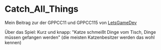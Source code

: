 # Catch_All_Things
Mein Beitrag zur der GPPCC11 und GPPCC115 von [LetsGameDev](https://www.youtube.com/channel/UCSTSJT-X8obSxoJ7ySioGXQ) 

Über das Spiel: Kurz und knapp: "Katze schmeißt Dinge vom Tisch, Dinge müssen gefangen werden" (die meisten Katzenbesitzer werden das wohl kennen) 

